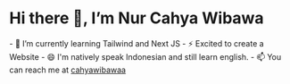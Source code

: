  <h1>Hi there 👋, I’m Nur Cahya Wibawa</h1>
-  🔭 I’m currently learning Tailwind and Next JS
-  ⚡ Excited to create a Website
-  😄 I'm natively speak Indonesian and still learn english.
- 📫 You can reach me at <a href="https://www.instagram.com/cahyawibawaa/">cahyawibawaa</a>

<!---
cahyawibawa/cahyawibawa is a ✨ special ✨ repository because its `README.md` (this file) appears on your GitHub profile.
You can click the Preview link to take a look at your changes.
--->
